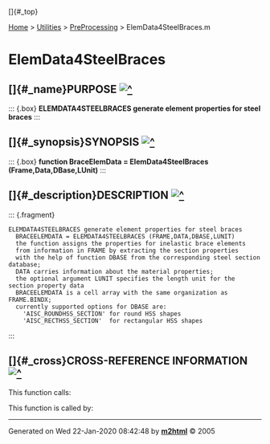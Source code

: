 []{#_top}

<div>

[Home](../../FEDEASLab.html) \> [Utilities](../FEDEASLab.html) \>
[PreProcessing](FEDEASLab.html) \> ElemData4SteelBraces.m

</div>

# ElemData4SteelBraces

## []{#_name}PURPOSE [![\^](../../up.png)](#_top)

::: {.box}
**ELEMDATA4STEELBRACES generate element properties for steel braces**
:::

## []{#_synopsis}SYNOPSIS [![\^](../../up.png)](#_top)

::: {.box}
**function BraceElemData = ElemData4SteelBraces
(Frame,Data,DBase,LUnit)**
:::

## []{#_description}DESCRIPTION [![\^](../../up.png)](#_top)

::: {.fragment}
``` {.comment}
ELEMDATA4STEELBRACES generate element properties for steel braces
  BRACEELEMDATA = ELEMDATA4STEELBRACES (FRAME,DATA,DBASE,LUNIT)
  the function assigns the properties for inelastic brace elements
  from information in FRAME by extracting the section properties
  with the help of function DBASE from the corresponding steel section database;
  DATA carries information about the material properties;
  the optional argument LUNIT specifies the length unit for the section property data
  BRACEELEMDATA is a cell array with the same organization as FRAME.BINDX;
  currently supported options for DBASE are:
    'AISC_ROUNDHSS_SECTION' for round HSS shapes
    'AISC_RECTHSS_SECTION'  for rectangular HSS shapes
```
:::

## []{#_cross}CROSS-REFERENCE INFORMATION [![\^](../../up.png)](#_top)

This function calls:

This function is called by:

------------------------------------------------------------------------

Generated on Wed 22-Jan-2020 08:42:48 by
**[m2html](http://www.artefact.tk/software/matlab/m2html/ "Matlab Documentation in HTML")**
© 2005
